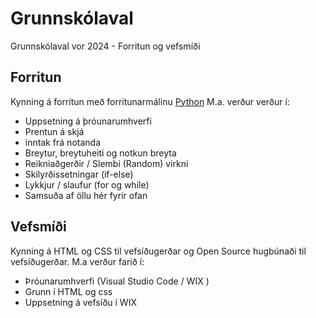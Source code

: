 # Grunnskólaval
Grunnskólaval vor 2024 - Forritun og vefsmíði

## Forritun
Kynning á forritun með forritunarmálinu [Python](https://www.python.org/)  M.a. verður verður í:
- Uppsetning á þróunarumhverfi
- Prentun á skjá
- inntak frá notanda
- Breytur, breytuheiti og notkun breyta
- Reikniaðgerðir / Slembi (Random) virkni
- Skilyrðissetningar (if-else)
- Lykkjur / slaufur (for og while)
- Samsuða af öllu hér fyrir ofan
  
## Vefsmíði
Kynning á HTML og CSS  til vefsíðugerðar og Open Source hugbúnaði til vefsíðugerðar.  M.a verður farið í:
- Þróunarumhverfi (Visual Studio Code / WIX )
- Grunn í HTML og css
- Uppsetning á vefsíðu í WIX
